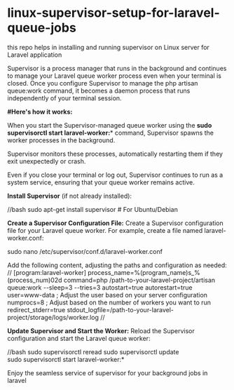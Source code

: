 # linux-supervisor-setup-for-laravel-queue-jobs
this repo helps in installing and running supervisor on Linux server for Laravel application

Supervisor is a process manager that runs in the background and continues to manage your Laravel queue worker process even when your terminal is closed. 
Once you configure Supervisor to manage the php artisan queue:work command, it becomes a daemon process that runs independently of your terminal session.

**#Here's how it works:**

When you start the Supervisor-managed queue worker using the **sudo supervisorctl start laravel-worker:***
command, Supervisor spawns the worker processes in the background.

Supervisor monitors these processes, automatically restarting them if they exit unexpectedly or crash.

Even if you close your terminal or log out, Supervisor continues to run as a system service, ensuring that your queue worker remains active.

**Install Supervisor** (if not already installed):

//bash
sudo apt-get install supervisor  # For Ubuntu/Debian

**Create a Supervisor Configuration File:**
Create a Supervisor configuration file for your Laravel queue worker. For example, create a file named laravel-worker.conf:

sudo nano /etc/supervisor/conf.d/laravel-worker.conf

Add the following content, adjusting the paths and configuration as needed:
//
[program:laravel-worker]
process_name=%(program_name)s_%(process_num)02d
command=php /path-to-your-laravel-project/artisan queue:work --sleep=3 --tries=3
autostart=true
autorestart=true
user=www-data  ; Adjust the user based on your server configuration
numprocs=8  ; Adjust based on the number of workers you want to run
redirect_stderr=true
stdout_logfile=/path-to-your-laravel-project/storage/logs/worker.log
//

**Update Supervisor and Start the Worker:**
Reload the Supervisor configuration and start the Laravel queue worker:

//bash
sudo supervisorctl reread
sudo supervisorctl update  
sudo supervisorctl start laravel-worker:*

Enjoy the seamless service of supervisor for your background jobs in laravel 
